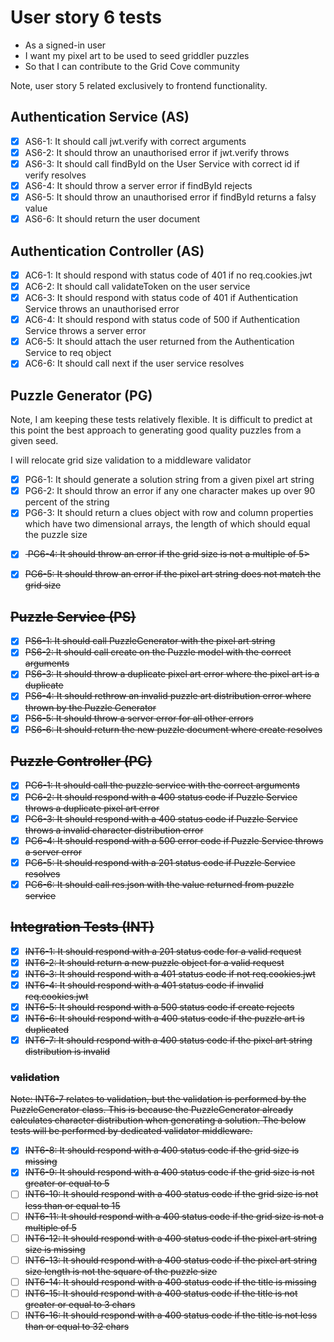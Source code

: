 # User story 6 tests

- As a signed-in user
- I want my pixel art to be used to seed griddler puzzles
- So that I can contribute to the Grid Cove community

Note, user story 5 related exclusively to frontend functionality.

## Authentication Service (AS)

- [x] AS6-1: It should call jwt.verify with correct arguments
- [x] AS6-2: It should throw an unauthorised error if jwt.verify throws
- [x] AS6-3: It should call findById on the User Service with correct id if verify resolves
- [x] AS6-4: It should throw a server error if findById rejects
- [x] AS6-5: It should throw an unauthorised error if findById returns a falsy value
- [x] AS6-6: It should return the user document

## Authentication Controller (AS)

- [x] AC6-1: It should respond with status code of 401 if no req.cookies.jwt
- [x] AC6-2: It should call validateToken on the user service
- [x] AC6-3: It should respond with status code of 401 if Authentication Service throws an unauthorised error
- [x] AC6-4: It should respond with status code of 500 if Authentication Service throws a server error
- [x] AC6-5: It should attach the user returned from the Authentication Service to req object
- [x] AC6-6: It should call next if the user service resolves

## Puzzle Generator (PG)

Note, I am keeping these tests relatively flexible. It is difficult to predict at this point the best approach to generating good quality puzzles from a given seed.

I will relocate grid size validation to a middleware validator

- [x] PG6-1: It should generate a solution string from a given pixel art string
- [x] PG6-2: It should throw an error if any one character makes up over 90 percent of the string
- [x] PG6-3: It should return a clues object with row and column properties which have two dimensional arrays, the length of which should equal the puzzle size
<!-- markdownlint-disable-next-line -->
- [x] <s> PG6-4: It should throw an error if the grid size is not a multiple of 5></s>
<!-- markdownlint-disable-next-line -->
- [x] <s>PG6-5: It should throw an error if the pixel art string does not match the grid size<s>

## Puzzle Service (PS)

- [x] PS6-1: It should call PuzzleGenerator with the pixel art string
- [x] PS6-2: It should call create on the Puzzle model with the correct arguments
- [x] PS6-3: It should throw a duplicate pixel art error where the pixel art is a duplicate
- [x] PS6-4: It should rethrow an invalid puzzle art distribution error where thrown by the Puzzle Generator
- [x] PS6-5: It should throw a server error for all other errors
- [x] PS6-6: It should return the new puzzle document where create resolves

## Puzzle Controller (PC)

- [x] PC6-1: It should call the puzzle service with the correct arguments
- [x] PC6-2: It should respond with a 400 status code if Puzzle Service throws a duplicate pixel art error
- [x] PC6-3: It should respond with a 400 status code if Puzzle Service throws a invalid character distribution error
- [x] PC6-4: It should respond with a 500 error code if Puzzle Service throws a server error
- [x] PC6-5: It should respond with a 201 status code if Puzzle Service resolves
- [x] PC6-6: It should call res.json with the value returned from puzzle service

## Integration Tests (INT)

- [x] INT6-1: It should respond with a 201 status code for a valid request
- [x] INT6-2: It should return a new puzzle object for a valid request
- [x] INT6-3: It should respond with a 401 status code if not req.cookies.jwt
- [x] INT6-4: It should respond with a 401 status code if invalid req.cookies.jwt
- [x] INT6-5: It should respond with a 500 status code if create rejects
- [x] INT6-6: It should respond with a 400 status code if the puzzle art is duplicated
- [x] INT6-7: It should respond with a 400 status code if the pixel art string distribution is invalid

### validation

Note: INT6-7 relates to validation, but the validation is performed by the PuzzleGenerator class. This is because the PuzzleGenerator already calculates character distribution when generating a solution. The below tests will be performed by dedicated validator middleware.

- [x] INT6-8: It should respond with a 400 status code if the grid size is missing
- [x] INT6-9: It should respond with a 400 status code if the grid size is not greater or equal to 5
- [ ] INT6-10: It should respond with a 400 status code if the grid size is not less than or equal to 15
- [ ] INT6-11: It should respond with a 400 status code if the grid size is not a multiple of 5
- [ ] INT6-12: It should respond with a 400 status code if the pixel art string size is missing
- [ ] INT6-13: It should respond with a 400 status code if the pixel art string size length is not the square of the puzzle size
- [ ] INT6-14: It should respond with a 400 status code if the title is missing
- [ ] INT6-15: It should respond with a 400 status code if the title is not greater or equal to 3 chars
- [ ] INT6-16: It should respond with a 400 status code if the title is not less than or equal to 32 chars
